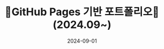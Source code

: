 ---
title: 💼GitHub Pages 기반 포트폴리오💼(2024.09~)
summary: This project helps developers or designers easily create and deploy their portfolio websites using GitHub Pages.
date: 2024-09-01

# Featured image
# Place an image named `featured.jpg/png` in this page's folder and customize its options here.
image:
  caption: 'Image credit: [**Unsplash**](https://unsplash.com)'

authors:
  - admin
  - Ted

tags:
  - Academic
  - Hugo Blox
  - Markdown
---